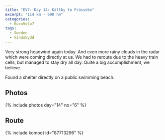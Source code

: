 ```yaml
---
title: "EV7: Day 14: Källby to Prässebo"
excerpt: "114 km - 690 hm"
categories:
  - EuroVelo7
tags:
  - Sweden
  - Vindskydd
---
```

Very strong headwind again today. And even more rainy clouds in the radar which were coming directly at us. We had to reroute due to the heavy train cells, but managed to stay dry all day. Quite a big accomplishment, we believe.

Found a shelter directly on a public swimming beach.

## Photos

{% include photos day="14" no="6" %}

## Route

{% include komoot id="87713296" %}
